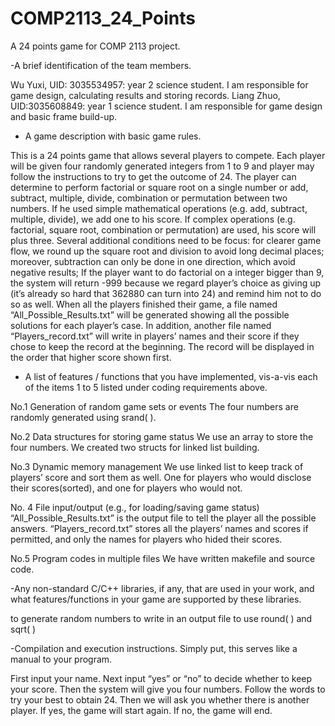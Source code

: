 # COMP2113_24_Points
A 24 points game for COMP 2113 project.

-A brief identification of the team members.

Wu Yuxi, UID: 3035534957: year 2 science student. I am responsible for game design, calculating results and storing records.
Liang Zhuo, UID:3035608849: year 1 science student. I am responsible for game design and basic frame build-up.

- A game description with basic game rules.

This is a 24 points game that allows several players to compete. Each player will be given four randomly generated integers from 1 to 9 and player may follow the instructions to try to get the outcome of 24. The player can determine to perform factorial or square root on a single number or add, subtract, multiple, divide, combination or permutation between two numbers. If he used simple mathematical operations (e.g. add, subtract, multiple, divide), we add one to his score. If complex operations (e.g. factorial, square root, combination or permutation) are used, his score will plus three. Several additional conditions need to be focus: for clearer game flow, we round up the square root and division to avoid long decimal places; moreover, subtraction can only be done in one direction, which avoid negative results; If the player want to do factorial on a integer bigger than 9, the system will return -999 because we regard player’s choice as giving up (it’s already so hard that 362880 can turn into 24) and remind him not to do so as well. When all the players finished their game, a file named “All_Possible_Results.txt” will be generated showing all the possible solutions for each player’s case. In addition, another file named “Players_record.txt” will write in players’ names and their score if they chose to keep the record at the beginning. The record will be displayed in the order that higher score shown first.

- A list of features / functions that you have implemented, vis-a-vis each of the items 1 to 5 listed under coding requirements above.

No.1 Generation of random game sets or events
The four numbers are randomly generated using srand( ).

No.2 Data structures for storing game status
We use an array to store the four numbers. We created two structs for linked list building.

No.3 Dynamic memory management
We use linked list to keep track of players’ score and sort them as well. One for players who would disclose their scores(sorted), and one for players who would not.

No. 4 File input/output (e.g., for loading/saving game status)
“All_Possible_Results.txt” is the output file to tell the player all the possible answers.
“Players_record.txt” stores all the players’ names and scores if permitted, and only the names for players who hided their scores.

No.5 Program codes in multiple files
We have written makefile and source code.

-Any non-standard C/C++ libraries, if any, that are used in your work, and what features/functions in your game are supported by these libraries.

<cstdlib> to generate random numbers
<fstream> to write in an output file
<cmath> to use round( ) and sqrt( )

-Compilation and execution instructions. Simply put, this serves like a manual to your program.

First input your name. Next input “yes” or “no” to decide whether to keep your score. Then the system will give you four numbers. Follow the words to try your best to obtain 24. Then we will ask you whether there is another player. If yes, the game will start again. If no, the game will end.
	





